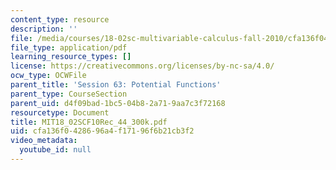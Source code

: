 ```yaml
---
content_type: resource
description: ''
file: /media/courses/18-02sc-multivariable-calculus-fall-2010/cfa136f0428696a4f17196f6b21cb3f2_MIT18_02SCF10Rec_44_300k.pdf
file_type: application/pdf
learning_resource_types: []
license: https://creativecommons.org/licenses/by-nc-sa/4.0/
ocw_type: OCWFile
parent_title: 'Session 63: Potential Functions'
parent_type: CourseSection
parent_uid: d4f09bad-1bc5-04b8-2a71-9aa7c3f72168
resourcetype: Document
title: MIT18_02SCF10Rec_44_300k.pdf
uid: cfa136f0-4286-96a4-f171-96f6b21cb3f2
video_metadata:
  youtube_id: null
---
```

